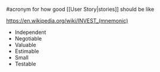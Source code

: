 #acronym for how good [[User Story|stories]] should be like

https://en.wikipedia.org/wiki/INVEST_(mnemonic)

- Independent
- Negotiable
- Valuable
- Estimable
- Small
- Testable
